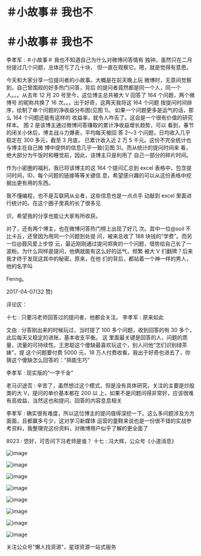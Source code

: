 # ＃小故事＃ 我也不

# ＃小故事＃ 我也不

李孝军 : ＃小故事＃ 我也不知道自己为什么对微博问答情有 独钟。虽然只在二月份提过几个问题，总体还亏了几十块， 但一直在观察它。嗯，就是觉得有意思。

今天和大家分享一位提问者的小故事。大概是在前天晚上玩 微博时，无意间觉察到，自己曾围观的好多热门问答，背后 的提问者竟然都是同一个人，同一个人。。。从去年 12 月 20 号至今，这位博主总共被大 V 回答了 164 个问题，两个微博号 的昵称共换了 16 次。。。出于好奇，这两天我将这 164 个问题 按提问时间排序，绘制了单个问题的净收益分布图(见图 1)。 如果一个问题更多是运气的话，那么 164 个问题还能有这样的 收益率，就令人咋舌了。这会是一个很有价值的研究样本。 图 2 是该博主通过微博问答赚取的累计净收益增长趋势，可以 看到，春节的闭关小休后，博主战斗力爆表，平均每天被回 答 2～3 个问题，日均收入几乎稳定在 300 多元，截至 3 月底， 已累计收入近 2 万 5 千元。这份不完全统计也与博主在自己微 博中提供的信息几乎一致(见图 3)。而从统计的提问时间来 看，绝大部分为午饭时和睡觉前，因此，该博主只是利用了 自己一部分的碎片时间。

作为小密圈的福利，我已将该博主的这 164 个提问汇总到 excel 表格中，包含提问时间，ID，每个问题的链接等等关键信 息，希望感兴趣的可以从这份表格中挖掘出更有用的东西。

我不懂编程，也不是互联网从业者，这些信息也是一点点手 动敲到 excel 里面进行统计的。在这个圈子里真的长了很多见

识，希望我的分享也能让大家有所收获。

对了，还有两个博主，也在微博问答热门榜上出现了好几 次。其中一位@soil 不比卡丘，还曾因为用同一个问题到处提 问，被来总收了 188 块钱的“学费”。而另一位@聂风爱上步惊 云，最近刚刚通过提问郑爽的一个问题，借势给自己长了一 波粉。为什么同样是提问，他俩就能有这么好的运气，频繁 被大 V 们翻牌？后来我才终于发现这其中的秘密。原来，在他 们的背后，都站着一个神一样的男人，他的名字叫

Fenng。

2017-04-07(32 赞)

评论区：

十七 : 只要冯老师回答过的提问者，他都会关注。 李孝军 : 原来如此

文由 : 分答刚出来的时候玩过，当时提了 100 多个问题，收到回答的有 30 多个，此后每天又稳定的进账，基本收支平衡。 这 里面最关键是回答的人，问题的质量，流量的可持续性。王思聪这个傻缺最喜欢玩这个，别人问他“怎们识别绿茶婊”，提 这个问题要付费 5000 元，18 万人付费收看，我出于好奇也进去了，你猜这个傻缺怎么回答的：“熟能生巧”

李孝军 : 现实版的“一字千金”

老马识途否 : 辛苦了，虽然想过这个模式，但是没有具体研究，关注的主要是炒股类的大 V，提问的单价基本都在 200 以 上，如果不是问题问得非常好，应该很难有高收益，当然这也和提问、回答的内容息息相关

李孝军 : 确实很有难度，所以这位博主的提问值得深挖一下。这么多问题涉及方方面面，且都赢多亏少，这对学习新媒体 运营的童鞋来说也是一份很不错的实战参考资料，我整理完这份资料，对微博用户似乎了解的更全面了

8023 : 您好，可否问下冯老师是谁？ 十七 : 冯大辉，公众号《小道消息》

![image](img/Image_481.png)

![image](img/Image_482.png)

![image](img/Image_483.png)

![image](img/Image_484.png)

![image](img/Image_485.png)

![image](img/Image_486.png)

![image](img/Image_487.png)

![image](img/Image_488.png)

关注公众号"懒人找资源"，星球资源一站式服务